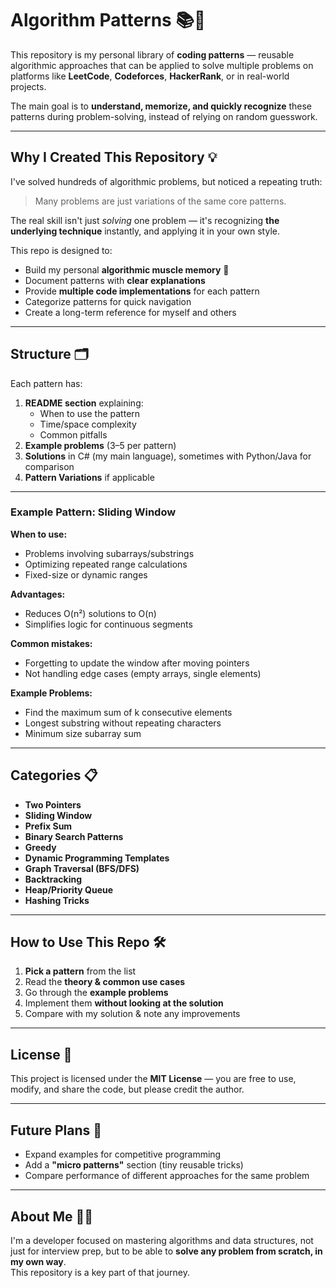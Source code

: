 # Algorithm Patterns 📚🚀

This repository is my personal library of **coding patterns** — reusable algorithmic approaches that can be applied to solve multiple problems on platforms like **LeetCode**, **Codeforces**, **HackerRank**, or in real-world projects.  

The main goal is to **understand, memorize, and quickly recognize** these patterns during problem-solving, instead of relying on random guesswork.

---

## Why I Created This Repository 💡

I've solved hundreds of algorithmic problems, but noticed a repeating truth:
> Many problems are just variations of the same core patterns.

The real skill isn't just *solving* one problem — it's recognizing **the underlying technique** instantly, and applying it in your own style.

This repo is designed to:
- Build my personal **algorithmic muscle memory** 🧠
- Document patterns with **clear explanations**
- Provide **multiple code implementations** for each pattern
- Categorize patterns for quick navigation
- Create a long-term reference for myself and others

---

## Structure 🗂️

Each pattern has:
1. **README section** explaining:
   - When to use the pattern
   - Time/space complexity
   - Common pitfalls
2. **Example problems** (3–5 per pattern)
3. **Solutions** in C# (my main language), sometimes with Python/Java for comparison
4. **Pattern Variations** if applicable

---

### Example Pattern: Sliding Window

**When to use:**
- Problems involving subarrays/substrings
- Optimizing repeated range calculations
- Fixed-size or dynamic ranges

**Advantages:**
- Reduces O(n²) solutions to O(n)
- Simplifies logic for continuous segments

**Common mistakes:**
- Forgetting to update the window after moving pointers
- Not handling edge cases (empty arrays, single elements)

**Example Problems:**
- Find the maximum sum of k consecutive elements
- Longest substring without repeating characters
- Minimum size subarray sum

---

## Categories 📋

- **Two Pointers**
- **Sliding Window**
- **Prefix Sum**
- **Binary Search Patterns**
- **Greedy**
- **Dynamic Programming Templates**
- **Graph Traversal (BFS/DFS)**
- **Backtracking**
- **Heap/Priority Queue**
- **Hashing Tricks**

---

## How to Use This Repo 🛠️

1. **Pick a pattern** from the list
2. Read the **theory & common use cases**
3. Go through the **example problems**
4. Implement them **without looking at the solution**
5. Compare with my solution & note any improvements

---

## License 📜

This project is licensed under the **MIT License** — you are free to use, modify, and share the code, but please credit the author.

---

## Future Plans 🚀

- Expand examples for competitive programming
- Add a **"micro patterns"** section (tiny reusable tricks)
- Compare performance of different approaches for the same problem

---

## About Me 👨‍💻

I'm a developer focused on mastering algorithms and data structures, not just for interview prep, but to be able to **solve any problem from scratch, in my own way**.  
This repository is a key part of that journey.

